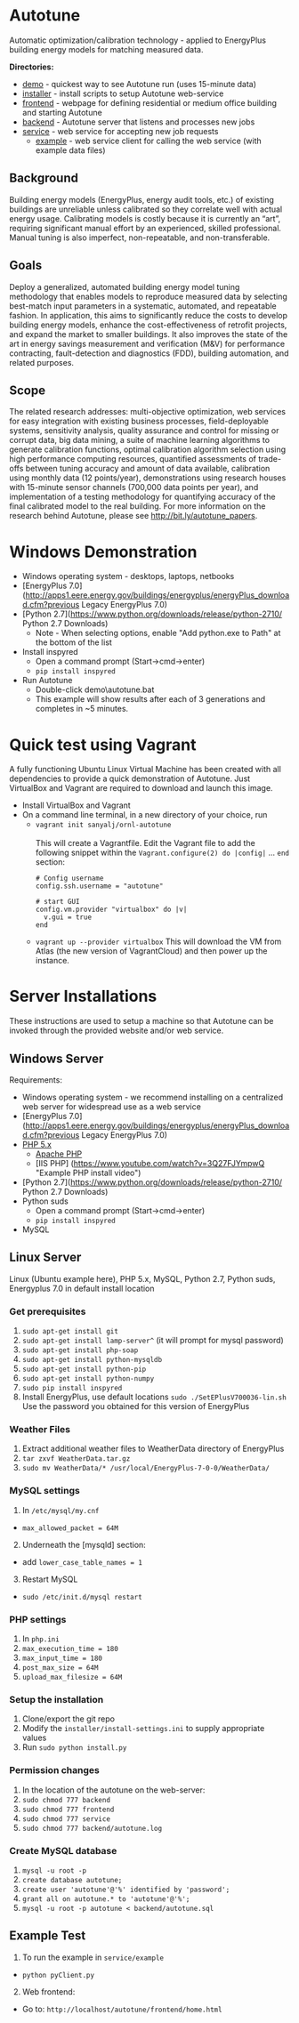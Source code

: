 # Autotune
Automatic optimization/calibration technology - applied to EnergyPlus building energy models for matching measured data.

**Directories:**
* [demo](demo) - quickest way to see Autotune run (uses 15-minute data)
* [installer](installer) - install scripts to setup Autotune web-service
* [frontend](frontend) - webpage for defining residential or medium office building and starting Autotune
* [backend](backend) - Autotune server that listens and processes new jobs
* [service](service) - web service for accepting new job requests
  * [example](service\example) - web service client for calling the web service (with example data files)

## Background
Building energy models (EnergyPlus, energy audit tools, etc.) of existing buildings are unreliable unless calibrated so they correlate well with actual energy usage. Calibrating models is costly because it is currently an “art”, requiring significant manual effort by an experienced, skilled professional. Manual tuning is also imperfect, non-repeatable, and non-transferable.

## Goals
Deploy a generalized, automated building energy model tuning methodology that enables models to reproduce measured data by selecting best-match input parameters in a systematic, automated, and repeatable fashion. In application, this aims to significantly reduce the costs to develop building energy models, enhance the cost-effectiveness of retrofit projects, and expand the market to smaller buildings. It also improves the state of the art in energy savings measurement and verification (M&V) for performance contracting, fault-detection and diagnostics (FDD), building automation, and related purposes.

## Scope
The related research addresses: multi-objective optimization, web services for easy integration with existing business processes, field-deployable systems, sensitivity analysis, quality assurance and control for missing or corrupt data, big data mining, a suite of machine learning algorithms to generate calibration functions, optimal calibration algorithm selection using high performance computing resources, quantified assessments of trade-offs between tuning accuracy and amount of data available, calibration using monthly data (12 points/year), demonstrations using research houses with 15-minute sensor channels (700,000 data points per year), and implementation of a testing methodology for quantifying accuracy of the final calibrated model to the real building. For more information on the research behind Autotune, please see http://bit.ly/autotune_papers.

# Windows Demonstration
* Windows operating system - desktops, laptops, netbooks
* [EnergyPlus 7.0](http://apps1.eere.energy.gov/buildings/energyplus/energyPlus_download.cfm?previous Legacy EnergyPlus 7.0)
* [Python 2.7](https://www.python.org/downloads/release/python-2710/ Python 2.7 Downloads)
  * Note - When selecting options, enable "Add python.exe to Path" at the bottom of the list
* Install inspyred
  * Open a command prompt (Start->cmd->enter)
  * `pip install inspyred`
* Run Autotune
  * Double-click demo\autotune.bat
  * This example will show results after each of 3 generations and completes in ~5 minutes.
  
# Quick test using Vagrant
A fully functioning Ubuntu Linux Virtual Machine has been created with all dependencies to provide a quick demonstration of Autotune. Just VirtualBox and Vagrant are required to download and launch this image.
* Install VirtualBox and Vagrant
* On a command line terminal, in a new directory of your choice, run
  * `vagrant init sanyalj/ornl-autotune`<br>  
  This will create a Vagrantfile. Edit the Vagrant file to add the following snippet within the `Vagrant.configure(2) do |config|` ... `end` section:
    ```
    # Config username
    config.ssh.username = "autotune"
  
    # start GUI
    config.vm.provider "virtualbox" do |v|
	  v.gui = true
    end
    ```
  * `vagrant up --provider virtualbox` 
  This will download the VM from Atlas (the new version of VagrantCloud) and then power up the instance. 
  
  
# Server Installations
These instructions are used to setup a machine so that Autotune can be invoked through the provided website and/or web service.

## Windows Server
Requirements:
* Windows operating system - we recommend installing on a centralized web server for widespread use as a web service
* [EnergyPlus 7.0](http://apps1.eere.energy.gov/buildings/energyplus/energyPlus_download.cfm?previous Legacy EnergyPlus 7.0)
* [PHP 5.x](http://windows.php.net/download#php-5.6 "PHP Downloads")
  * [Apache PHP](https://www.youtube.com/watch?v=6Y6lOHov3Bk "Example PHP install video")
  * [IIS PHP] (https://www.youtube.com/watch?v=3Q27FJYmpwQ "Example PHP install video")
* [Python 2.7](https://www.python.org/downloads/release/python-2710/ Python 2.7 Downloads)
* Python suds
  * Open a command prompt (Start->cmd->enter)
  * `pip install inspyred`
* MySQL

## Linux Server
Linux (Ubuntu example here), PHP 5.x, MySQL, Python 2.7, Python suds, Energyplus 7.0 in default install location

### Get prerequisites
1. `sudo apt-get install git`
2. `sudo apt-get install lamp-server^` (it will prompt for mysql password)
3. `sudo apt-get install php-soap`
4. `sudo apt-get install python-mysqldb`
5. `sudo apt-get install python-pip`
6. `sudo apt-get install python-numpy`
7. `sudo pip install inspyred`
8. Install EnergyPlus, use default locations
	`sudo ./SetEPlusV700036-lin.sh`
	Use the password you obtained for this version of EnergyPlus

### Weather Files
1. Extract additional weather files to WeatherData directory of EnergyPlus
2. `tar zxvf WeatherData.tar.gz`
3. `sudo mv WeatherData/* /usr/local/EnergyPlus-7-0-0/WeatherData/`

### MySQL settings
1. In `/etc/mysql/my.cnf`
  * `max_allowed_packet = 64M`
2. Underneath the [mysqld] section:
  * add `lower_case_table_names = 1`
3. Restart MySQL
  * `sudo /etc/init.d/mysql restart`

### PHP settings
1. In `php.ini`
2. `max_execution_time = 180`
3. `max_input_time = 180`
4. `post_max_size = 64M`
5. `upload_max_filesize = 64M`

### Setup the installation
1. Clone/export the git repo
2. Modify the `installer/install-settings.ini` to supply appropriate values 
3. Run `sudo python install.py`

### Permission changes
1. In the location of the autotune on the web-server:
2. `sudo chmod 777 backend`
3. `sudo chmod 777 frontend`
4. `sudo chmod 777 service`
5. `sudo chmod 777 backend/autotune.log`

### Create MySQL database
1. `mysql -u root -p`
2. `create database autotune;`
3. `create user 'autotune'@'%' identified by 'password';`
4. `grant all on autotune.* to 'autotune'@'%';`
5. `mysql -u root -p autotune < backend/autotune.sql`

## Example Test
1. To run the example in `service/example`
  * `python pyClient.py`
2. Web frontend:
  * Go to: `http://localhost/autotune/frontend/home.html`
